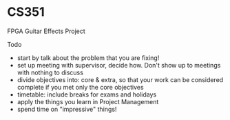 # CS351
FPGA Guitar Effects Project

Todo
- start by talk about the problem that you are fixing!
- set up meeting with supervisor, decide how. Don't show up to meetings with nothing to discuss
- divide objectives into: core & extra, so that your work can be considered complete if you met only the core objectives
- timetable: include breaks for exams and holidays
- apply the things you learn in Project Management
- spend time on "impressive" things!

